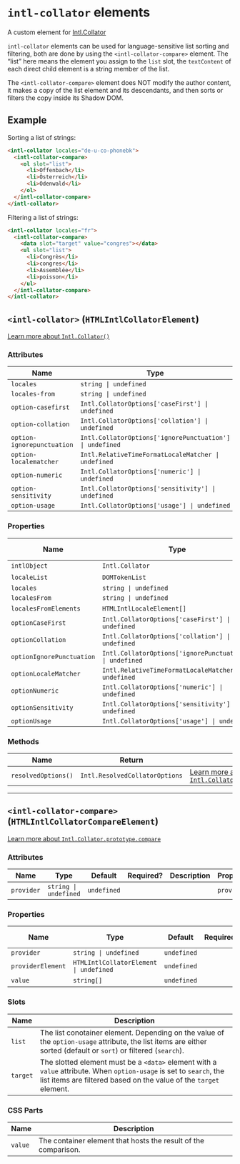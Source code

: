 # `intl-collator` elements

A custom element for [Intl.Collator](https://developer.mozilla.org/en-US/docs/Web/JavaScript/Reference/Global_Objects/Intl/Collator)

`intl-collator` elements can be used for language-sensitive list sorting and
filtering, both are done by using the `<intl-collator-compare>` element. The
“list” here means the element you assign to the `list` slot, the
`textContent` of each direct child element is a string member of the list.

The `<intl-collator-compare>` element does NOT modify the author content, it
makes a copy of the list element and its descendants, and then sorts or
filters the copy inside its Shadow DOM.

## Example

Sorting a list of strings:

```html
<intl-collator locales="de-u-co-phonebk">
  <intl-collator-compare>
    <ol slot="list">
      <li>Offenbach</li>
      <li>Österreich</li>
      <li>Odenwald</li>
    </ol>
  </intl-collator-compare>
</intl-collator>
```

Filtering a list of strings:

```html
<intl-collator locales="fr">
  <intl-collator-compare>
    <data slot="target" value="congres"></data>
    <ul slot="list">
      <li>Congrès</li>
      <li>congres</li>
      <li>Assemblée</li>
      <li>poisson</li>
    </ul>
  </intl-collator-compare>
</intl-collator>
```

## `<intl-collator>` (`HTMLIntlCollatorElement`)

[Learn more about `Intl.Collator()`](http://developer.mozilla.org/en-US/docs/Web/JavaScript/Reference/Global_Objects/Intl/Collator/Collator)

### Attributes

| Name                       | Type                                                     | Default     | Required? | Description | Property                  |
| -------------------------- | -------------------------------------------------------- | ----------- | --------- | ----------- | ------------------------- |
| `locales`                  | `string \| undefined`                                    | `undefined` |           |             | `locales`                 |
| `locales-from`             | `string \| undefined`                                    | `undefined` |           |             | `localesFrom`             |
| `option-casefirst`         | `Intl.CollatorOptions['caseFirst'] \| undefined`         | `undefined` |           |             | `optionCaseFirst`         |
| `option-collation`         | `Intl.CollatorOptions['collation'] \| undefined`         | `undefined` |           |             | `optionCollation`         |
| `option-ignorepunctuation` | `Intl.CollatorOptions['ignorePunctuation'] \| undefined` | `undefined` |           |             | `optionIgnorePunctuation` |
| `option-localematcher`     | `Intl.RelativeTimeFormatLocaleMatcher \| undefined`      | `undefined` |           |             | `optionLocaleMatcher`     |
| `option-numeric`           | `Intl.CollatorOptions['numeric'] \| undefined`           | `undefined` |           |             | `optionNumeric`           |
| `option-sensitivity`       | `Intl.CollatorOptions['sensitivity'] \| undefined`       | `undefined` |           |             | `optionSensitivity`       |
| `option-usage`             | `Intl.CollatorOptions['usage'] \| undefined`             | `undefined` |           |             | `optionUsage`             |

### Properties

| Name                      | Type                                                     | Default     | Required? | Read only? | Description | Attribute                  |
| ------------------------- | -------------------------------------------------------- | ----------- | --------- | ---------- | ----------- | -------------------------- |
| `intlObject`              | `Intl.Collator`                                          | `undefined` |           | Yes        |             |                            |
| `localeList`              | `DOMTokenList`                                           | `undefined` |           | Yes        |             |                            |
| `locales`                 | `string \| undefined`                                    | `undefined` |           |            |             | `locales`                  |
| `localesFrom`             | `string \| undefined`                                    | `undefined` |           |            |             | `locales-from`             |
| `localesFromElements`     | `HTMLIntlLocaleElement[]`                                | `undefined` |           | Yes        |             |                            |
| `optionCaseFirst`         | `Intl.CollatorOptions['caseFirst'] \| undefined`         | `undefined` |           |            |             | `option-casefirst`         |
| `optionCollation`         | `Intl.CollatorOptions['collation'] \| undefined`         | `undefined` |           |            |             | `option-collation`         |
| `optionIgnorePunctuation` | `Intl.CollatorOptions['ignorePunctuation'] \| undefined` | `undefined` |           |            |             | `option-ignorepunctuation` |
| `optionLocaleMatcher`     | `Intl.RelativeTimeFormatLocaleMatcher \| undefined`      | `undefined` |           |            |             | `option-localematcher`     |
| `optionNumeric`           | `Intl.CollatorOptions['numeric'] \| undefined`           | `undefined` |           |            |             | `option-numeric`           |
| `optionSensitivity`       | `Intl.CollatorOptions['sensitivity'] \| undefined`       | `undefined` |           |            |             | `option-sensitivity`       |
| `optionUsage`             | `Intl.CollatorOptions['usage'] \| undefined`             | `undefined` |           |            |             | `option-usage`             |

### Methods

| Name                | Return                         | Description                                                                                                                                                                   |
| ------------------- | ------------------------------ | ----------------------------------------------------------------------------------------------------------------------------------------------------------------------------- |
| `resolvedOptions()` | `Intl.ResolvedCollatorOptions` | [Learn more about `Intl.Collator.prototype.resolvedOptions()`](http://developer.mozilla.org/en-US/docs/Web/JavaScript/Reference/Global_Objects/Intl/Collator/resolvedOptions) |

***

## `<intl-collator-compare>` (`HTMLIntlCollatorCompareElement`)

[Learn more about `Intl.Collator.prototype.compare`](http://developer.mozilla.org/en-US/docs/Web/JavaScript/Reference/Global_Objects/Intl/Collator/compare)

### Attributes

| Name       | Type                  | Default     | Required? | Description | Property   |
| ---------- | --------------------- | ----------- | --------- | ----------- | ---------- |
| `provider` | `string \| undefined` | `undefined` |           |             | `provider` |

### Properties

| Name              | Type                                   | Default     | Required? | Read only? | Description | Attribute  |
| ----------------- | -------------------------------------- | ----------- | --------- | ---------- | ----------- | ---------- |
| `provider`        | `string \| undefined`                  | `undefined` |           |            |             | `provider` |
| `providerElement` | `HTMLIntlCollatorElement \| undefined` | `undefined` |           | Yes        |             |            |
| `value`           | `string[]`                             | `undefined` |           | Yes        |             |            |

### Slots

| Name     | Description                                                                                                                                                                              |
| -------- | ---------------------------------------------------------------------------------------------------------------------------------------------------------------------------------------- |
| `list`   | The list conotainer element. Depending on the value of the `option-usage` attribute, the list items are either sorted (default or `sort`) or filtered (`search`).                        |
| `target` | The slotted element must be a `<data>` element with a `value` attribute. When `option-usage` is set to `search`, the list items are filtered based on the value of the `target` element. |

### CSS Parts

| Name    | Description                                                    |
| ------- | -------------------------------------------------------------- |
| `value` | The container element that hosts the result of the comparison. |
